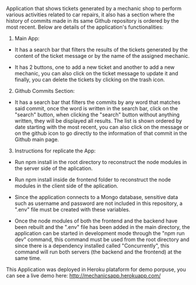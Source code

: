 Application that shows tickets generated by a mechanic shop to perform various activities related to car repairs, it also has a section where the history of commits made in its same Github repository is ordered by the most recent. Below are details of the application's functionalities:

1. Main App:

- It has a search bar that filters the results of the tickets generated by the content of the ticket message or by the name of the assigned mechanic.

- It has 2 buttons, one to add a new ticket and another to add a new mechanic, you can also click on the ticket message to update it and finally, you can delete the tickets by clicking on the trash icon.

2. Github Commits Section:

- It has a search bar that filters the commits by any word that matches said commit, once the word is written in the search bar, click on the "search" button, when clicking the "search" button without anything written, they will be displayed all results. The list is shown ordered by date starting with the most recent, you can also click on the message or on the github icon to go directly to the information of that commit in the Github main page.

3. Instructions for replicate the App:

- Run npm install in the root directory to reconstruct the node modules in the server side of the aplication.

- Run npm install inside de frontend folder to reconstruct the node modules in the client side of the aplication.

- Since the application connects to a Mongo database, sensitive data such as username and password are not included in this repository, a ".env" file must be created with these variables.

- Once the node modules of both the frontend and the backend have been rebuilt and the ".env" file has been added in the main directory, the application can be started in development mode through the "npm run dev" command, this command must be used from the root directory and since there is a dependency installed called "Concurrently", this command will run both servers (the backend and the frontend) at the same time.

This Application was deployed in Heroku plataform for demo porpuse, you can see a live demo here:
http://mechanicsapp.herokuapp.com/
